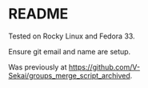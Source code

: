 # README

Tested on Rocky Linux and Fedora 33.

Ensure git email and name are setup.

Was previously at https://github.com/V-Sekai/groups_merge_script_archived.

